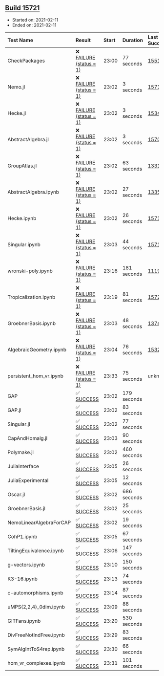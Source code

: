 ## [Build 15721](https://oscarci.mathematik.uni-kl.de/job/oscar/15721/)

* Started on: 2021-02-11
* Ended on: 2021-02-11

| Test Name    | Result | Start | Duration | Last Success | First Failure |
|:-------------|:-------|:------|:---------|:-------------|:--------------|
| CheckPackages | ❌ [FAILURE (status = 1)](https://oscarci.mathematik.uni-kl.de/job/oscar/15721/artifact/logs/build-15721/CheckPackages.log) | 23:00 | 77 seconds | [15514](https://oscarci.mathematik.uni-kl.de/job/oscar/15514/) | [15515](https://oscarci.mathematik.uni-kl.de/job/oscar/15515/) |
| Nemo.jl | ❌ [FAILURE (status = 1)](https://oscarci.mathematik.uni-kl.de/job/oscar/15721/artifact/logs/build-15721/Nemo.jl.log) | 23:02 | 3 seconds | [15714](https://oscarci.mathematik.uni-kl.de/job/oscar/15714/) | [15715](https://oscarci.mathematik.uni-kl.de/job/oscar/15715/) |
| Hecke.jl | ❌ [FAILURE (status = 1)](https://oscarci.mathematik.uni-kl.de/job/oscar/15721/artifact/logs/build-15721/Hecke.jl.log) | 23:02 | 3 seconds | [15344](https://oscarci.mathematik.uni-kl.de/job/oscar/15344/) | [15348](https://oscarci.mathematik.uni-kl.de/job/oscar/15348/) |
| AbstractAlgebra.jl | ❌ [FAILURE (status = 1)](https://oscarci.mathematik.uni-kl.de/job/oscar/15721/artifact/logs/build-15721/AbstractAlgebra.jl.log) | 23:02 | 3 seconds | [15709](https://oscarci.mathematik.uni-kl.de/job/oscar/15709/) | [15710](https://oscarci.mathematik.uni-kl.de/job/oscar/15710/) |
| GroupAtlas.jl | ❌ [FAILURE (status = 1)](https://oscarci.mathematik.uni-kl.de/job/oscar/15721/artifact/logs/build-15721/GroupAtlas.jl.log) | 23:02 | 63 seconds | [13311](https://oscarci.mathematik.uni-kl.de/job/oscar/13311/) | [13312](https://oscarci.mathematik.uni-kl.de/job/oscar/13312/) |
| AbstractAlgebra.ipynb | ❌ [FAILURE (status = 1)](https://oscarci.mathematik.uni-kl.de/job/oscar/15721/artifact/logs/build-15721/AbstractAlgebra.ipynb.log) | 23:02 | 27 seconds | [13355](https://oscarci.mathematik.uni-kl.de/job/oscar/13355/) | [13356](https://oscarci.mathematik.uni-kl.de/job/oscar/13356/) |
| Hecke.ipynb | ❌ [FAILURE (status = 1)](https://oscarci.mathematik.uni-kl.de/job/oscar/15721/artifact/logs/build-15721/Hecke.ipynb.log) | 23:02 | 26 seconds | [15717](https://oscarci.mathematik.uni-kl.de/job/oscar/15717/) | [15718](https://oscarci.mathematik.uni-kl.de/job/oscar/15718/) |
| Singular.ipynb | ❌ [FAILURE (status = 1)](https://oscarci.mathematik.uni-kl.de/job/oscar/15721/artifact/logs/build-15721/Singular.ipynb.log) | 23:03 | 44 seconds | [15714](https://oscarci.mathematik.uni-kl.de/job/oscar/15714/) | [15715](https://oscarci.mathematik.uni-kl.de/job/oscar/15715/) |
| wronski-poly.ipynb | ❌ [FAILURE (status = 1)](https://oscarci.mathematik.uni-kl.de/job/oscar/15721/artifact/logs/build-15721/wronski-poly.ipynb.log) | 23:16 | 181 seconds | [11192](https://oscarci.mathematik.uni-kl.de/job/oscar/11192/) | [11193](https://oscarci.mathematik.uni-kl.de/job/oscar/11193/) |
| Tropicalization.ipynb | ❌ [FAILURE (status = 1)](https://oscarci.mathematik.uni-kl.de/job/oscar/15721/artifact/logs/build-15721/Tropicalization.ipynb.log) | 23:19 | 81 seconds | [15720](https://oscarci.mathematik.uni-kl.de/job/oscar/15720/) | [15721](https://oscarci.mathematik.uni-kl.de/job/oscar/15721/) |
| GroebnerBasis.ipynb | ❌ [FAILURE (status = 1)](https://oscarci.mathematik.uni-kl.de/job/oscar/15721/artifact/logs/build-15721/GroebnerBasis.ipynb.log) | 23:03 | 48 seconds | [13748](https://oscarci.mathematik.uni-kl.de/job/oscar/13748/) | [13749](https://oscarci.mathematik.uni-kl.de/job/oscar/13749/) |
| AlgebraicGeometry.ipynb | ❌ [FAILURE (status = 1)](https://oscarci.mathematik.uni-kl.de/job/oscar/15721/artifact/logs/build-15721/AlgebraicGeometry.ipynb.log) | 23:04 | 76 seconds | [15322](https://oscarci.mathematik.uni-kl.de/job/oscar/15322/) | [15323](https://oscarci.mathematik.uni-kl.de/job/oscar/15323/) |
| persistent_hom_vr.ipynb | ❌ [FAILURE (status = 1)](https://oscarci.mathematik.uni-kl.de/job/oscar/15721/artifact/logs/build-15721/persistent_hom_vr.ipynb.log) | 23:33 | 75 seconds | unknown | unknown |
| GAP | ✅ [SUCCESS](https://oscarci.mathematik.uni-kl.de/job/oscar/15721/artifact/logs/build-15721/GAP.log) | 23:02 | 179 seconds |  |  |
| GAP.jl | ✅ [SUCCESS](https://oscarci.mathematik.uni-kl.de/job/oscar/15721/artifact/logs/build-15721/GAP.jl.log) | 23:02 | 83 seconds |  |  |
| Singular.jl | ✅ [SUCCESS](https://oscarci.mathematik.uni-kl.de/job/oscar/15721/artifact/logs/build-15721/Singular.jl.log) | 23:02 | 77 seconds |  |  |
| CapAndHomalg.jl | ✅ [SUCCESS](https://oscarci.mathematik.uni-kl.de/job/oscar/15721/artifact/logs/build-15721/CapAndHomalg.jl.log) | 23:03 | 90 seconds |  |  |
| Polymake.jl | ✅ [SUCCESS](https://oscarci.mathematik.uni-kl.de/job/oscar/15721/artifact/logs/build-15721/Polymake.jl.log) | 23:02 | 460 seconds |  |  |
| JuliaInterface | ✅ [SUCCESS](https://oscarci.mathematik.uni-kl.de/job/oscar/15721/artifact/logs/build-15721/JuliaInterface.log) | 23:05 | 26 seconds |  |  |
| JuliaExperimental | ✅ [SUCCESS](https://oscarci.mathematik.uni-kl.de/job/oscar/15721/artifact/logs/build-15721/JuliaExperimental.log) | 23:05 | 12 seconds |  |  |
| Oscar.jl | ✅ [SUCCESS](https://oscarci.mathematik.uni-kl.de/job/oscar/15721/artifact/logs/build-15721/Oscar.jl.log) | 23:02 | 686 seconds |  |  |
| GroebnerBasis.jl | ✅ [SUCCESS](https://oscarci.mathematik.uni-kl.de/job/oscar/15721/artifact/logs/build-15721/GroebnerBasis.jl.log) | 23:02 | 25 seconds |  |  |
| NemoLinearAlgebraForCAP | ✅ [SUCCESS](https://oscarci.mathematik.uni-kl.de/job/oscar/15721/artifact/logs/build-15721/NemoLinearAlgebraForCAP.log) | 23:02 | 19 seconds |  |  |
| CohP1.ipynb | ✅ [SUCCESS](https://oscarci.mathematik.uni-kl.de/job/oscar/15721/artifact/logs/build-15721/CohP1.ipynb.log) | 23:05 | 67 seconds |  |  |
| TiltingEquivalence.ipynb | ✅ [SUCCESS](https://oscarci.mathematik.uni-kl.de/job/oscar/15721/artifact/logs/build-15721/TiltingEquivalence.ipynb.log) | 23:06 | 147 seconds |  |  |
| g-vectors.ipynb | ✅ [SUCCESS](https://oscarci.mathematik.uni-kl.de/job/oscar/15721/artifact/logs/build-15721/g-vectors.ipynb.log) | 23:10 | 150 seconds |  |  |
| K3-16.ipynb | ✅ [SUCCESS](https://oscarci.mathematik.uni-kl.de/job/oscar/15721/artifact/logs/build-15721/K3-16.ipynb.log) | 23:13 | 74 seconds |  |  |
| c-automorphisms.ipynb | ✅ [SUCCESS](https://oscarci.mathematik.uni-kl.de/job/oscar/15721/artifact/logs/build-15721/c-automorphisms.ipynb.log) | 23:14 | 87 seconds |  |  |
| uMPS(2,2,4)_0dim.ipynb | ✅ [SUCCESS](https://oscarci.mathematik.uni-kl.de/job/oscar/15721/artifact/logs/build-15721/uMPS-2-2-4-_0dim.ipynb.log) | 23:09 | 88 seconds |  |  |
| GITFans.ipynb | ✅ [SUCCESS](https://oscarci.mathematik.uni-kl.de/job/oscar/15721/artifact/logs/build-15721/GITFans.ipynb.log) | 23:20 | 530 seconds |  |  |
| DivFreeNotIndFree.ipynb | ✅ [SUCCESS](https://oscarci.mathematik.uni-kl.de/job/oscar/15721/artifact/logs/build-15721/DivFreeNotIndFree.ipynb.log) | 23:29 | 83 seconds |  |  |
| SymAlgIntToS4rep.ipynb | ✅ [SUCCESS](https://oscarci.mathematik.uni-kl.de/job/oscar/15721/artifact/logs/build-15721/SymAlgIntToS4rep.ipynb.log) | 23:30 | 66 seconds |  |  |
| hom_vr_complexes.ipynb | ✅ [SUCCESS](https://oscarci.mathematik.uni-kl.de/job/oscar/15721/artifact/logs/build-15721/hom_vr_complexes.ipynb.log) | 23:31 | 101 seconds |  |  |
